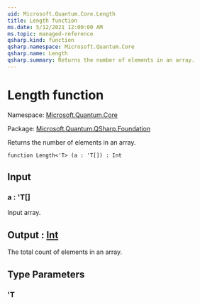 ```yaml
---
uid: Microsoft.Quantum.Core.Length
title: Length function
ms.date: 5/12/2021 12:00:00 AM
ms.topic: managed-reference
qsharp.kind: function
qsharp.namespace: Microsoft.Quantum.Core
qsharp.name: Length
qsharp.summary: Returns the number of elements in an array.
---
```


# Length function

Namespace: [Microsoft.Quantum.Core](xref:Microsoft.Quantum.Core)

Package: [Microsoft.Quantum.QSharp.Foundation](https://nuget.org/packages/Microsoft.Quantum.QSharp.Foundation)


Returns the number of elements in an array.

```qsharp
function Length<'T> (a : 'T[]) : Int
```


## Input

### a : 'T[]

Input array.



## Output : [Int](xref:microsoft.quantum.qsharp.valueliterals#int-literals)

The total count of elements in an array.

## Type Parameters

### 'T

